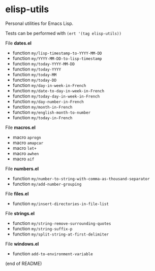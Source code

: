 # elisp-utils

Personal utilities for Emacs Lisp.

Tests can be performed with `(ert '(tag elisp-utils))`

File **dates.el**  
   - function `my/lisp-timestamp-to-YYYY-MM-DD`  
   - function `my/YYYY-MM-DD-to-lisp-timestamp`  
   - function `my/today-YYYY-MM-DD`  
   - function `my/today-YYYY`  
   - function `my/today-MM`  
   - function `my/today-DD`  
   - function `my/day-in-week-in-French`  
   - function `my/date-to-day-in-week-in-French`  
   - function `my/today-day-in-week-in-French`  
   - function `my/day-number-in-French`  
   - function `my/month-in-French`  
   - function `my/english-month-to-number`  
   - function `my/today-in-French`

File **macros.el**  
   - macro `aprogn`  
   - macro `amapcar`  
   - macro `let+`  
   - macro `awhen`  
   - macro `aif`
   
File **numbers.el**  
   - function `my/number-to-string-with-comma-as-thousand-separator`  
   - function `my/add-number-grouping`

File **files.el**  
   - function `my/insert-directories-in-file-list`
   
File **strings.el**  
   - function `my/string-remove-surrounding-quotes`  
   - function `my/string-suffix-p`  
   - function `my/split-string-at-first-delimiter`

File **windows.el**  
   - function `add-to-environment-variable`
   
(end of README)
